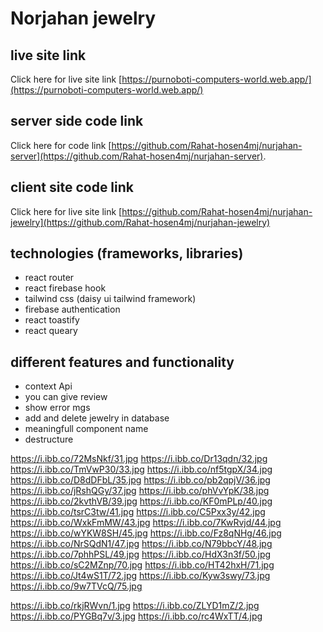 # Norjahan jewelry
## live site link
Click here for live site link [https://purnoboti-computers-world.web.app/](https://purnoboti-computers-world.web.app/)

## server side code link
Click here for code link [https://github.com/Rahat-hosen4mj/nurjahan-server](https://github.com/Rahat-hosen4mj/nurjahan-server).

## client site code link
Click here for live site link [https://github.com/Rahat-hosen4mj/nurjahan-jewelry](https://github.com/Rahat-hosen4mj/nurjahan-jewelry)

## technologies (frameworks, libraries) 
* react router
* react firebase hook
* tailwind css (daisy ui tailwind framework)
* firebase authentication
* react toastify
* react queary


## different features and functionality
* context Api
* you can give review
* show error mgs
* add and delete jewelry in database
* meaningfull component name
* destructure

https://i.ibb.co/72MsNkf/31.jpg
https://i.ibb.co/Dr13qdn/32.jpg
https://i.ibb.co/TmVwP30/33.jpg
https://i.ibb.co/nf5tgpX/34.jpg
https://i.ibb.co/D8dDFbL/35.jpg
https://i.ibb.co/pb2qpjV/36.jpg
https://i.ibb.co/jRshQGy/37.jpg
https://i.ibb.co/phVvYpK/38.jpg
https://i.ibb.co/2kvthVB/39.jpg
https://i.ibb.co/KF0mPLp/40.jpg
https://i.ibb.co/tsrC3tw/41.jpg
https://i.ibb.co/C5Pxx3y/42.jpg
https://i.ibb.co/WxkFmMW/43.jpg
https://i.ibb.co/7KwRvjd/44.jpg
https://i.ibb.co/wYKW8SH/45.jpg
https://i.ibb.co/Fz8qNHg/46.jpg
https://i.ibb.co/NrSQdN1/47.jpg
https://i.ibb.co/N79bbcY/48.jpg
https://i.ibb.co/7phhPSL/49.jpg
https://i.ibb.co/HdX3n3f/50.jpg
https://i.ibb.co/sC2MZnp/70.jpg
https://i.ibb.co/HT42hxH/71.jpg
https://i.ibb.co/Jt4wS1T/72.jpg
https://i.ibb.co/Kyw3swy/73.jpg
https://i.ibb.co/9w7TVcQ/75.jpg

https://i.ibb.co/rkjRWvn/1.jpg
https://i.ibb.co/ZLYD1mZ/2.jpg
https://i.ibb.co/PYGBq7v/3.jpg
https://i.ibb.co/rc4WxTT/4.jpg

